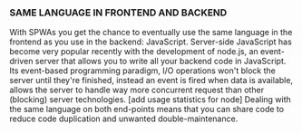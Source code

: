### SAME LANGUAGE IN FRONTEND AND BACKEND
With SPWAs you get the chance to eventually use the same language in the frontend as you use in the backend: JavaScript.
Server-side JavaScript has become very popular recently with the development of node.js, an event-driven server that allows you to write all your backend code in JavaScript. Its event-based programming paradigm, I/O operations won't block the server until they're finished, instead an event is fired when data is available, allows the server to handle way more concurrent request than other (blocking) server technologies. [add usage statistics for node]
Dealing with the same language on both end-points means that you can share code to reduce code duplication and unwanted double-maintenance.